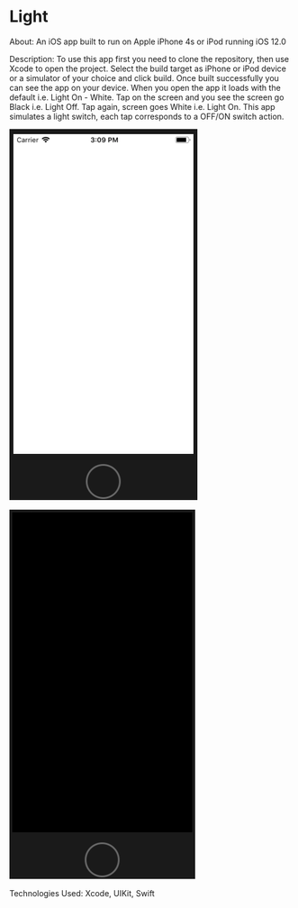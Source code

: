 # Light

About: An iOS app built to run on Apple iPhone 4s or iPod running iOS 12.0

Description: To use this app first you need to clone the repository, then use Xcode to open the project. Select the build target as iPhone or iPod device or a simulator of your choice and click build. Once built successfully you can see the app on your device. When you open the app it loads with the default i.e. Light On - White. Tap on the screen and you see the screen go Black i.e. Light Off. Tap again, screen goes White i.e. Light On. This app simulates a light switch, each tap corresponds to a OFF/ON switch action.

![alt text](https://github.com/charudut/Light/blob/master/Light/Assets.xcassets/white.imageset/white.png)

![alt text](https://github.com/charudut/Light/blob/master/Light/Assets.xcassets/black.imageset/black.png)

Technologies Used: Xcode, UIKit, Swift
